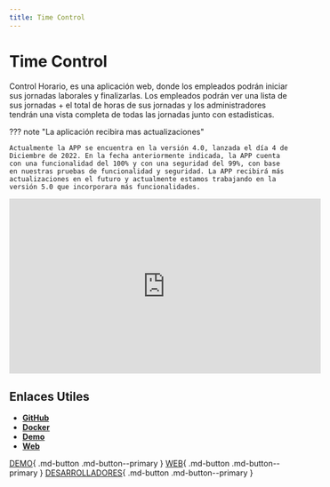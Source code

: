 ```yaml
---
title: Time Control
---
```



# Time Control

Control Horario, es una aplicación web, donde los empleados podrán iniciar sus jornadas laborales y finalizarlas. Los empleados podrán ver una lista de sus jornadas + el total de horas de sus jornadas y los administradores tendrán una vista completa de todas las jornadas junto con estadisticas.

??? note "La aplicación recibira mas actualizaciones"

    Actualmente la APP se encuentra en la versión 4.0, lanzada el día 4 de Diciembre de 2022. En la fecha anteriormente indicada, la APP cuenta con una funcionalidad del 100% y con una seguridad del 99%, con base en nuestras pruebas de funcionalidad y seguridad. La APP recibirá más actualizaciones en el futuro y actualmente estamos trabajando en la versión 5.0 que incorporara más funcionalidades.


<iframe width="560" height="315" src="https://www.youtube.com/embed/miVkhygwL4w" title="YouTube video player" frameborder="0" allow="accelerometer; autoplay; clipboard-write; encrypted-media; gyroscope; picture-in-picture; web-share" allowfullscreen></iframe>

## Enlaces Utiles

*   **[GitHub](https://)**
*   **[Docker]()**
*   **[Demo]()**
*   **[Web]()**



[DEMO](https://apps.alejandroalsa.es/proyectos/time-control/app/sections/common/login.php){ .md-button .md-button--primary }
[WEB](https://apps.alejandroalsa.es/proyectos/time-control/web/){ .md-button .md-button--primary }
[DESARROLLADORES](https://diwes.es){ .md-button .md-button--primary }

